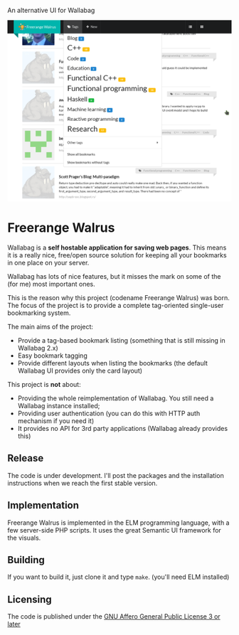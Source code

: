 
An alternative UI for Wallabag

![Screenshot](https://raw.githubusercontent.com/ivan-cukic/wallabag-ui/master/assets/images/screenshot.png)

Freerange Walrus
================

Wallabag is a **self hostable application for saving web pages**.
This means it is a really nice, free/open source solution
for keeping all your bookmarks in one place on your server.

Wallabag has lots of nice features,
but it misses the mark on some of the
(for me)
most important ones.

This is the reason why this project (codename Freerange Walrus) was born.
The focus of the project is to provide a complete tag-oriented single-user bookmarking system.

The main aims of the project:

- Provide a tag-based bookmark listing
  (something that is still missing in Wallabag 2.x)
- Easy bookmark tagging
- Provide different layouts when listing the bookmarks
  (the default Wallabag UI provides only the card layout)

This project is **not** about:

- Providing the whole reimplementation of Wallabag.
  You still need a Wallabag instance installed;
- Providing user authentication
  (you can do this with HTTP auth mechanism if you need it)
- It provides no API for 3rd party applications
  (Wallabag already provides this)

Release
-------

The code is under development. I'll post the packages and the installation instructions when we reach the first stable version.

Implementation
--------------

Freerange Walrus is implemented in the ELM programming language, with a few server-side PHP scripts.
It uses the great Semantic UI framework for the visuals.

Building
--------

If you want to build it, just clone it and type `make`. (you'll need ELM installed)

Licensing
---------

The code is published under the [GNU Affero General Public License 3 or later](https://www.gnu.org/licenses/agpl-3.0.en.html)

